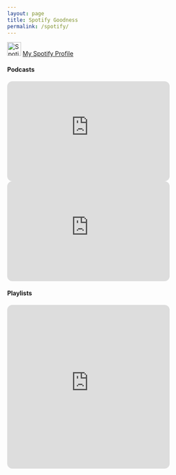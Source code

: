 ```yaml
---
layout: page
title: Spotify Goodness
permalink: /spotify/
---
```

<p><a href="https://open.spotify.com/user/mulloymorrow?si=7a2237f1031740f4"><img src="https://upload.wikimedia.org/wikipedia/commons/1/19/Spotify_logo_without_text.svg" alt="Spotify logo without text.svg" height="32" width="32"></a> <a href="https://open.spotify.com/user/mulloymorrow?si=7a2237f1031740f4">My Spotify Profile</a></p>


#### Podcasts
<iframe style="border-radius:12px" src="https://open.spotify.com/embed/show/79CkJF3UJTHFV8Dse3Oy0P?utm_source=generator" width="75%" height="232" frameBorder="0" allowfullscreen="" allow="autoplay; clipboard-write; encrypted-media; fullscreen; picture-in-picture"></iframe>

<iframe style="border-radius:12px" src="https://open.spotify.com/embed/show/2MAi0BvDc6GTFvKFPXnkCL?utm_source=generator" width="75%" height="232" frameBorder="0" allowfullscreen="" allow="autoplay; clipboard-write; encrypted-media; fullscreen; picture-in-picture"></iframe>

#### Playlists 

<iframe style="border-radius:12px" src="https://open.spotify.com/embed/playlist/6IHC0s1tKVq4cZkhNqdfJG?utm_source=generator" width="75%" height="380" frameBorder="0" allowfullscreen="" allow="autoplay; clipboard-write; encrypted-media; fullscreen; picture-in-picture"></iframe>